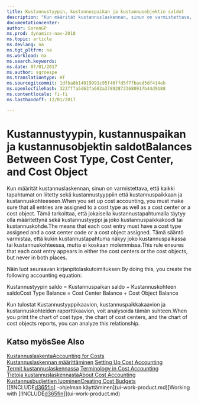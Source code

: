 ```yaml
---
title: Kustannustyypin, kustannuspaikan ja kustannusobjektin saldot
description: "Kun määrität kustannuslaskennan, sinun on varmistettava, että kaikki tapahtumat on liitetty sekä kustannustyyppiin että kustannuspaikkaan ja kustannuskohteeseen. Tämä tarkoittaa, että jokaisella kustannustapahtumalla täytyy olla määritettynä sekä kustannustyyppi ja joko kustannuspaikkakoodi tai kustannuskohde. Tämä sääntö varmistaa, että kukin kustannustapahtuma näkyy joko kustannuspaikassa tai kustannuskohteessa, mutta ei koskaan molemmissa."
documentationcenter: 
author: SorenGP
ms.prod: dynamics-nav-2018
ms.topic: article
ms.devlang: na
ms.tgt_pltfrm: na
ms.workload: na
ms.search.keywords: 
ms.date: 07/01/2017
ms.author: sgroespe
ms.translationtype: HT
ms.sourcegitcommit: 1dfba8b14019991c95f40ffd5f7fbaed5df414eb
ms.openlocfilehash: 323fffa5d63fa682a378928733680917b44d9188
ms.contentlocale: fi-fi
ms.lasthandoff: 12/01/2017

---
```

# <a name="balances-between-cost-type-cost-center-and-cost-object"></a><span data-ttu-id="63e4a-105">Kustannustyypin, kustannuspaikan ja kustannusobjektin saldot</span><span class="sxs-lookup"><span data-stu-id="63e4a-105">Balances Between Cost Type, Cost Center, and Cost Object</span></span>
<span data-ttu-id="63e4a-106">Kun määrität kustannuslaskennan, sinun on varmistettava, että kaikki tapahtumat on liitetty sekä kustannustyyppiin että kustannuspaikkaan ja kustannuskohteeseen.</span><span class="sxs-lookup"><span data-stu-id="63e4a-106">When you set up cost accounting, you must make sure that all entries are assigned to a cost type as well as a cost center or a cost object.</span></span> <span data-ttu-id="63e4a-107">Tämä tarkoittaa, että jokaisella kustannustapahtumalla täytyy olla määritettynä sekä kustannustyyppi ja joko kustannuspaikkakoodi tai kustannuskohde.</span><span class="sxs-lookup"><span data-stu-id="63e4a-107">The means that each cost entry must have a cost type assigned and a cost center code or a cost object assigned.</span></span> <span data-ttu-id="63e4a-108">Tämä sääntö varmistaa, että kukin kustannustapahtuma näkyy joko kustannuspaikassa tai kustannuskohteessa, mutta ei koskaan molemmissa.</span><span class="sxs-lookup"><span data-stu-id="63e4a-108">This rule ensures that each cost entry appears in either the cost centers or the cost objects, but never in both places.</span></span>  

 <span data-ttu-id="63e4a-109">Näin luot seuraavan kirjanpitolaskutoimituksen:</span><span class="sxs-lookup"><span data-stu-id="63e4a-109">By doing this, you create the following accounting equation:</span></span>  

 <span data-ttu-id="63e4a-110">Kustannustyypin saldo = Kustannuspaikan saldo + Kustannuskohteen saldo</span><span class="sxs-lookup"><span data-stu-id="63e4a-110">Cost Type Balance = Cost Center Balance + Cost Object Balance</span></span>  

 <span data-ttu-id="63e4a-111">Kun tulostat Kustannustyyppikaavion, kustannuspaikkakaavion ja kustannuskohteiden raporttikaavion, voit analysoida tämän suhteen.</span><span class="sxs-lookup"><span data-stu-id="63e4a-111">When you print the chart of cost type, the chart of cost centers, and the chart of cost objects reports, you can analyze this relationship.</span></span>  

## <a name="see-also"></a><span data-ttu-id="63e4a-112">Katso myös</span><span class="sxs-lookup"><span data-stu-id="63e4a-112">See Also</span></span>  
[<span data-ttu-id="63e4a-113">Kustannuslaskenta</span><span class="sxs-lookup"><span data-stu-id="63e4a-113">Accounting for Costs</span></span>](finance-manage-cost-accounting.md)  
 <span data-ttu-id="63e4a-114">[Kustannuslaskennan määrittäminen](finance-set-up-cost-accounting.md) </span><span class="sxs-lookup"><span data-stu-id="63e4a-114">[Setting Up Cost Accounting](finance-set-up-cost-accounting.md) </span></span>  
 <span data-ttu-id="63e4a-115">[Termit kustannuslaskennassa](finance-terminology-in-cost-accounting.md) </span><span class="sxs-lookup"><span data-stu-id="63e4a-115">[Terminology in Cost Accounting](finance-terminology-in-cost-accounting.md) </span></span>  
 [<span data-ttu-id="63e4a-116">Tietoja kustannuslaskennasta</span><span class="sxs-lookup"><span data-stu-id="63e4a-116">About Cost Accounting</span></span>](finance-about-cost-accounting.md)  
 [<span data-ttu-id="63e4a-117">Kustannusbudjettien luominen</span><span class="sxs-lookup"><span data-stu-id="63e4a-117">Creating Cost Budgets</span></span>](finance-create-cost-budgets.md)  
 <span data-ttu-id="63e4a-118">[[!INCLUDE[d365fin](includes/d365fin_md.md)] -ohjelman käyttäminen](ui-work-product.md)</span><span class="sxs-lookup"><span data-stu-id="63e4a-118">[Working with [!INCLUDE[d365fin](includes/d365fin_md.md)]](ui-work-product.md)</span></span>

